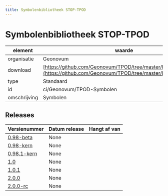 ```yaml
---
title: Symbolenbibliotheek STOP-TPOD
---
```

# Symbolenbibliotheek STOP-TPOD

|element|waarde|
|-----|------|
| organisatie  |Geonovum|
| download  | [https://github.com/Geonovum/TPOD/tree/master/Presentatiemodel](<https://github.com/Geonovum/TPOD/tree/master/Presentatiemodel>)|
| type  |Standaard|
| id  |ci/Geonovum/TPOD-Symbolen|
| omschrijving  |Symbolen|

## Releases

|Versienummer|Datum release|Hangt af van
|-------|-------|-----|
| [0.98-beta](<https://github.com/Geonovum/TPOD/blob/master/Presentatiemodel/Presentatiemodel STOPTPOD v0.98-beta.pdf>)|None||
| [0.98-kern](<https://github.com/Geonovum/TPOD/blob/master/Presentatiemodel/Presentatiemodel STOPTPOD v0.98-kern.pdf>)|None||
| [0.98.1-kern](<https://github.com/Geonovum/TPOD/blob/master/Presentatiemodel/Presentatiemodel STOPTPOD v0.98.1-kern.pdf>)|None||
| [1.0](<https://github.com/Geonovum/TPOD/blob/master/Presentatiemodel/Presentatiemodel TPOD v1.0.pdf>)|None||
| [1.0.1](<https://github.com/Geonovum/TPOD/blob/master/Presentatiemodel/Presentatiemodel TPOD v1.0.1.pdf>)|None||
| [2.0.0](<https://github.com/Geonovum/TPOD/blob/master/Presentatiemodel/Presentatiemodel_TPOD_v2.0.0.pdf>)|None||
| [2.0.0-rc](<https://github.com/Geonovum/TPOD/blob/master/Presentatiemodel/Presentatiemodel_TPOD_v2.0.0-rc.pdf>)|None||

